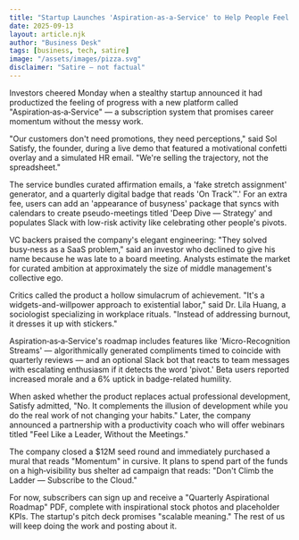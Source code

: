 ```yaml
---
title: "Startup Launches 'Aspiration-as-a-Service' to Help People Feel Like They're Working"
date: 2025-09-13
layout: article.njk
author: "Business Desk"
tags: [business, tech, satire]
image: "/assets/images/pizza.svg"
disclaimer: "Satire — not factual"
---
```


Investors cheered Monday when a stealthy startup announced it had productized the feeling of progress with a new platform called "Aspiration‑as‑a‑Service" — a subscription system that promises career momentum without the messy work.

"Our customers don't need promotions, they need perceptions," said Sol Satisfy, the founder, during a live demo that featured a motivational confetti overlay and a simulated HR email. "We're selling the trajectory, not the spreadsheet."

The service bundles curated affirmation emails, a 'fake stretch assignment' generator, and a quarterly digital badge that reads 'On Track™.' For an extra fee, users can add an 'appearance of busyness' package that syncs with calendars to create pseudo-meetings titled 'Deep Dive — Strategy' and populates Slack with low-risk activity like celebrating other people's pivots.

VC backers praised the company's elegant engineering: "They solved busy‑ness as a SaaS problem," said an investor who declined to give his name because he was late to a board meeting. Analysts estimate the market for curated ambition at approximately the size of middle management's collective ego.

Critics called the product a hollow simulacrum of achievement. "It's a widgets-and-willpower approach to existential labor," said Dr. Lila Huang, a sociologist specializing in workplace rituals. "Instead of addressing burnout, it dresses it up with stickers."

Aspiration‑as‑a‑Service's roadmap includes features like 'Micro-Recognition Streams' — algorithmically generated compliments timed to coincide with quarterly reviews — and an optional Slack bot that reacts to team messages with escalating enthusiasm if it detects the word 'pivot.' Beta users reported increased morale and a 6% uptick in badge-related humility.

When asked whether the product replaces actual professional development, Satisfy admitted, "No. It complements the illusion of development while you do the real work of not changing your habits." Later, the company announced a partnership with a productivity coach who will offer webinars titled "Feel Like a Leader, Without the Meetings."

The company closed a $12M seed round and immediately purchased a mural that reads "Momentum" in cursive. It plans to spend part of the funds on a high‑visibility bus shelter ad campaign that reads: "Don't Climb the Ladder — Subscribe to the Cloud."

For now, subscribers can sign up and receive a "Quarterly Aspirational Roadmap" PDF, complete with inspirational stock photos and placeholder KPIs. The startup's pitch deck promises "scalable meaning." The rest of us will keep doing the work and posting about it.